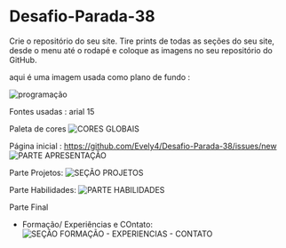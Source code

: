 # Desafio-Parada-38
Crie o repositório do seu site. Tire prints de todas as seções do seu site, desde o menu até o rodapé e coloque as imagens no seu repositório do GitHub.

aqui é uma imagem usada como plano de fundo :

![programação](https://github.com/Evely4/Desafio-Parada-38/assets/110365120/37754b54-6449-48ed-b210-3b5a60c82521)

Fontes usadas : arial 15

Paleta de cores 
![CORES GLOBAIS](https://github.com/Evely4/Desafio-Parada-38/assets/110365120/c8c3901e-b5f2-473b-a27b-ba6bff7bd461)


Página inicial :
https://github.com/Evely4/Desafio-Parada-38/issues/new
![PARTE APRESENTAÇÃO](https://github.com/Evely4/Desafio-Parada-38/assets/110365120/1e783b78-f11a-4257-863e-4016e657360f)

Parte Projetos:
![SEÇÃO PROJETOS](https://github.com/Evely4/Desafio-Parada-38/assets/110365120/a28f2d08-9659-4811-b5e7-fdc9eed39478)

Parte Habilidades:
![PARTE HABILIDADES](https://github.com/Evely4/Desafio-Parada-38/assets/110365120/16fb3fff-c279-4372-aebd-974c60b75e33)

Parte Final 
- Formação/ Experiências e COntato: ![SEÇÃO FORMAÇÃO -  EXPERIENCIAS - CONTATO](https://github.com/Evely4/Desafio-Parada-38/assets/110365120/03280db8-1fca-44ae-8436-42aee87993de)

